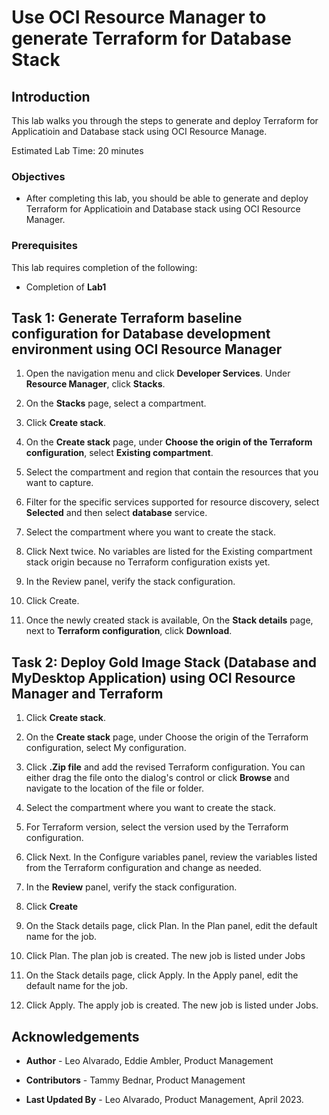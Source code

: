 # Use OCI Resource Manager to generate Terraform for Database Stack


## Introduction

This lab walks you through the steps to generate and deploy Terraform for Applicatioin and Database stack using OCI Resource Manage.

Estimated Lab Time: 20 minutes

<!-- Watch the video below for a quick walk-through of the lab.
[Create Oracle Database](youtube:JJ4Wx0l0gkc)
-->
### Objectives

-   After completing this lab, you should be able to generate and deploy Terraform for Applicatioin and Database stack using OCI Resource Manager.


### Prerequisites

This lab requires completion of the following:

* Completion of **Lab1**

## Task 1: Generate Terraform baseline configuration for Database development environment using OCI Resource Manager

1. Open the navigation menu and click **Developer Services**. Under **Resource Manager**, click **Stacks**.

2. On the **Stacks** page, select a compartment.

3. Click **Create stack**.

4. On the **Create stack** page, under **Choose the origin of the Terraform configuration**, select **Existing compartment**.

5. Select the compartment and region that contain the resources that you want to capture.

6. Filter for the specific services supported for resource discovery, select **Selected** and then select  **database** service. 
   
7. Select the compartment where you want to create the stack.

8. Click Next twice. No variables are listed for the Existing compartment stack origin because no Terraform configuration exists yet.

9. In the Review panel, verify the stack configuration.

10. Click Create.

11. Once the newly created stack is available, On the **Stack details** page, next to **Terraform configuration**, click **Download**.

## Task 2: Deploy Gold Image Stack (Database and MyDesktop Application) using OCI Resource Manager and Terraform

1. Click **Create stack**.

2. On the **Create stack** page, under Choose the origin of the Terraform configuration, select My configuration.

3. Click **.Zip file** and add the revised Terraform configuration.
You can either drag the file onto the dialog's control or click **Browse** and navigate to the location of the file or folder.

4. Select the compartment where you want to create the stack.

5. For Terraform version, select the version used by the Terraform configuration.

6. Click Next. In the Configure variables panel, review the variables listed from the Terraform configuration and change as needed.

7. In the **Review** panel, verify the stack configuration.

8. Click **Create**

9. On the Stack details page, click Plan. In the Plan panel, edit the default name for the job. 
    
10. Click Plan. The plan job is created. The new job is listed under Jobs
    
11. On the Stack details page, click Apply. In the Apply panel, edit the default name for the job. 
    
12. Click Apply. The apply job is created. The new job is listed under Jobs.

<!--
## Learn More

* Click [here](https://docs.public.oneportal.content.oci.oraclecloud.com/en-us/iaas/exadata/doc/ecc-create-first-db.html) to learn more about Creating an Oracle Database on Exadata Database Service.

-->

## Acknowledgements

* **Author** - Leo Alvarado, Eddie Ambler, Product Management

* **Contributors** - Tammy Bednar, Product Management

* **Last Updated By** - Leo Alvarado, Product Management, April 2023.
